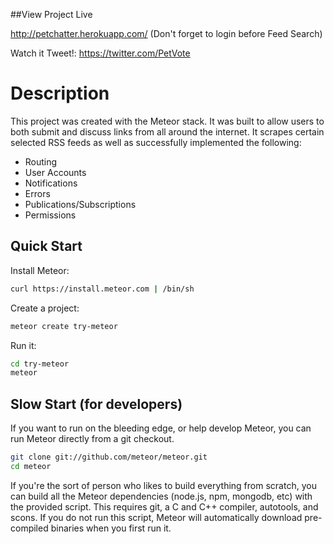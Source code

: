 ##View Project Live

http://petchatter.herokuapp.com/
(Don't forget to login before Feed Search)

Watch it Tweet!: https://twitter.com/PetVote

# Description

This project was created with the Meteor stack.  It was built to allow users to both submit and discuss links from all around the internet.  It scrapes certain selected RSS feeds as well as successfully implemented the following:

- Routing
- User Accounts
- Notifications
- Errors
- Publications/Subscriptions
- Permissions

## Quick Start

Install Meteor:

```bash
curl https://install.meteor.com | /bin/sh
```

Create a project:

```bash
meteor create try-meteor
```

Run it:

```bash
cd try-meteor
meteor
```

## Slow Start (for developers)

If you want to run on the bleeding edge, or help develop Meteor, you
can run Meteor directly from a git checkout.

```bash
git clone git://github.com/meteor/meteor.git
cd meteor
```

If you're the sort of person who likes to build everything from scratch,
you can build all the Meteor dependencies (node.js, npm, mongodb, etc)
with the provided script. This requires git, a C and C++ compiler,
autotools, and scons. If you do not run this script, Meteor will
automatically download pre-compiled binaries when you first run it.


